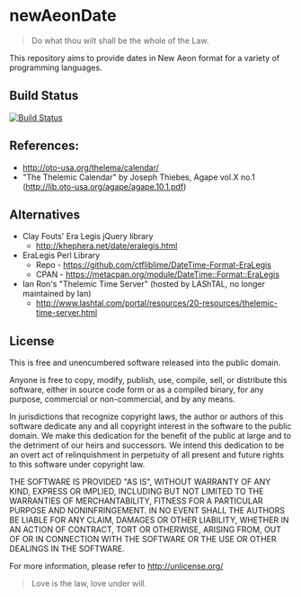 # newAeonDate

> Do what thou wilt shall be the whole of the Law.

This repository aims to provide dates in New Aeon format for a variety of programming languages.

## Build Status

[![Build Status](https://travis-ci.org/touchmagick-ci/newAeonDate.png?branch=master,dev)](https://travis-ci.org/touchmagick-ci/newAeonDate)

## References:
* http://oto-usa.org/thelema/calendar/
* "The Thelemic Calendar" by Joseph Thiebes, Agape vol.X no.1 (http://lib.oto-usa.org/agape/agape.10.1.pdf)

## Alternatives
* Clay Fouts' Era Legis jQuery library
  * http://khephera.net/date/eralegis.html
* EraLegis Perl Library
  * Repo - https://github.com/ctfliblime/DateTime-Format-EraLegis
  * CPAN - https://metacpan.org/module/DateTime::Format::EraLegis
* Ian Ron's "Thelemic Time Server" (hosted by LAShTAL, no longer maintained by Ian)
  * http://www.lashtal.com/portal/resources/20-resources/thelemic-time-server.html

## License

This is free and unencumbered software released into the public domain.

Anyone is free to copy, modify, publish, use, compile, sell, or
distribute this software, either in source code form or as a compiled
binary, for any purpose, commercial or non-commercial, and by any
means.

In jurisdictions that recognize copyright laws, the author or authors
of this software dedicate any and all copyright interest in the
software to the public domain. We make this dedication for the benefit
of the public at large and to the detriment of our heirs and
successors. We intend this dedication to be an overt act of
relinquishment in perpetuity of all present and future rights to this
software under copyright law.

THE SOFTWARE IS PROVIDED "AS IS", WITHOUT WARRANTY OF ANY KIND,
EXPRESS OR IMPLIED, INCLUDING BUT NOT LIMITED TO THE WARRANTIES OF
MERCHANTABILITY, FITNESS FOR A PARTICULAR PURPOSE AND NONINFRINGEMENT.
IN NO EVENT SHALL THE AUTHORS BE LIABLE FOR ANY CLAIM, DAMAGES OR
OTHER LIABILITY, WHETHER IN AN ACTION OF CONTRACT, TORT OR OTHERWISE,
ARISING FROM, OUT OF OR IN CONNECTION WITH THE SOFTWARE OR THE USE OR
OTHER DEALINGS IN THE SOFTWARE.

For more information, please refer to <http://unlicense.org/>

> Love is the law, love under will.
